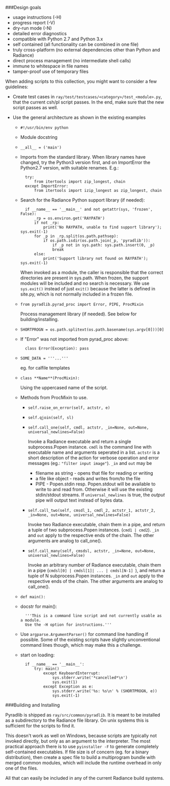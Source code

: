 
###Design goals
 - usage instructions (-H)
 - progress report (-V)
 - dry-run mode (-N)
 - detailed error diagnostics
 - compatible with Python 2.7 and Python 3.x
 - self contained (all functionality can be combined in one file)
 - truly cross-platform (no external dependencies other than Python and Radiance)
 - direct process management (no intermediate shell calls)
 - immune to whitespace in file names
 - tamper-proof use of temporary files


When adding scripts to this collection, you might want to consider a few guidelines:

  * Create test cases in `ray/test/testcases/<category>/test_<module>.py`,
    that the current csh/pl script passes.
	In the end, make sure that the new script passes as well.

  * Use the general architecture as shown in the existing examples

    - `#!/usr/bin/env python`

    - Module docstring

    - `__all__ = ('main')`

	- Imports from the standard library. When library names have changed,
	  try the Python3 version first, and on ImportError the Python2.7
	  version, with suitable renames. E.g.:

			try:
				from itertools import zip_longest, chain
			except ImportError:
				from itertools import izip_longest as zip_longest, chain

	- Search for the Radiance Python support library (if needed):

			if __name__ == '__main__' and not getattr(sys, 'frozen', False):
				_rp = os.environ.get('RAYPATH')
				if not _rp:
					print('No RAYPATH, unable to find support library'); sys.exit(-1)
				for _p in _rp.split(os.path.pathsep):
					if os.path.isdir(os.path.join(_p, 'pyradlib')):
						if _p not in sys.path: sys.path.insert(0, _p)
						break
				else:
					print('Support library not found on RAYPATH'); sys.exit(-1)

	  When invoked as a module, the caller is responsible that the correct
	  directories are present in sys.path.
	  When frozen, the support modules will be included and no search is
	  necessary.
	  We use `sys.exit()` instead of just `exit()` because the latter is
	  defined in site.py, which is not normally included in a frozen file.

    - `from pyradlib.pyrad_proc import Error, PIPE, ProcMixin`

      Process management library (if needed). See below for building/installing.

    - `SHORTPROGN = os.path.splitext(os.path.basename(sys.argv[0]))[0]`

    - If "Error" was not imported from pyrad_proc above:
	
			class Error(Exception): pass

    - `SOME_DATA = '''...'''`

      eg. for calfile templates

    - `class **Name**(ProcMixin):`

      Using the uppercased name of the script.

    - Methods from ProcMixin to use. 

      * `self.raise_on_error(self, actstr, e)`

      * `self.qjoin(self, sl)`

      * `self.call_one(self, cmdl, actstr, _in=None, out=None, universal_newlines=False)`

        Invoke a Radiance executable and return a single subprocess.Popen instance.
		`cmdl` is the command line with executable name and arguments seperated
		in a list.
		`actstr` is a short description of the action for verbose operation and
		error messages (eg.: `"filter input image"`).
		`_in` and `out` may be 
		- filename as string - opens that file for reading or writing
		- a file like object - reads and writes from/to the file
		- PIPE - Popen.stdin resp. Popen.stdout will be available to write to and read from. 
		Otherwise it will use the existing stdin/stdout streams.
		If `universal_newlines` is true, the *output* pipe will output
		text instead of bytes data.

      * `self.call_two(self, cmsdl_1, cmdl_2, actstr_1, actstr_2, _in=None, out=None, universal_newlines=False)`

		Invoke two Radiance executable, chain them in a pipe, and return a
		tuple of two subprocess.Popen instances.
		(`cmd1 | cmd2`). `_in` and `out` apply to the respective ends of the chain.
		The other arguments are analog to call_one().

      * `self.call_many(self, cmsdsl, actstr, _in=None, out=None, universal_newlines=False)`

		Invoke an arbitrary number of  Radiance executable, chain them in a
		pipe (`cmdsl[0] | cmdsl[1]| ... | cmdsl[N-1] `), and return a tuple
		of N subprocess.Popen instances.
		`_in` and `out` apply to the respective ends of the chain.
		The other arguments are analog to call_one().

    -	`def main():`

      * docstr for main():
              
              '''This is a command line script and not currently usable as a module.
              Use the -H option for instructions.'''
              
	  * Use `argparse.ArgumentParser()` for command line handling if possible.
	    Some of the existing scripts have slightly unconventional command lines
	    though, which may make this a challenge.

    - start on loading:

            if __name__ == '__main__':
                try: main()
                    except KeyboardInterrupt:
                        sys.stderr.write('*cancelled*\n')
                        sys.exit(1)
                    except Exception as e:
                        sys.stderr.write('%s: %s\n' % (SHORTPROGN, e))
                        sys.exit(-1)



###Building and Installing

Pyradlib is shipped as `ray/src/common/pyradlib`.
It is meant to be installed as a subdirectory to the Radiance file library.
On unix systems this is sufficient for the scripts to find it.

This doesn't work as well on Windows, because scripts are typically not
invoked directly, but only as an argument to the interpreter.
The most practical approach there is to use `pyinstaller -F` to generate
completely self-contained executables. If file size is of concern (eg. for a
binary distribution), then create a spec file to build a multiprogram bundle
with merged common modules, which will include the runtime overhead in only one
of the files.

All that can easily be included in any of the current Radiance build systems.

